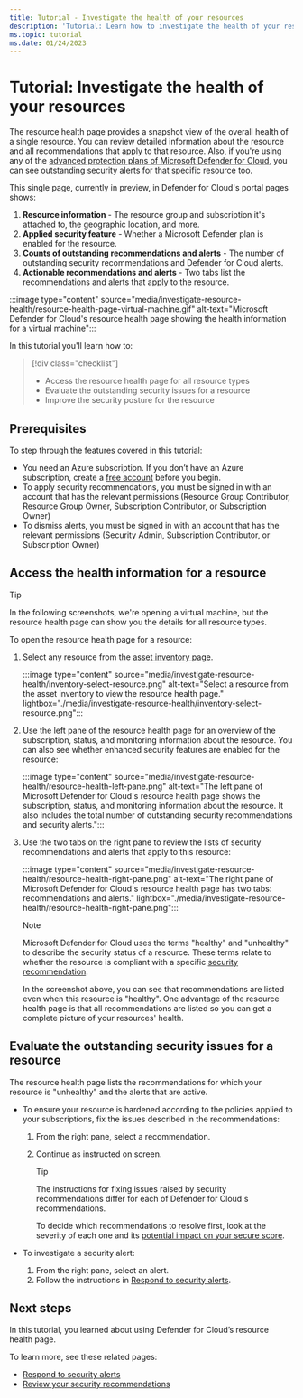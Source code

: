 ```yaml
---
title: Tutorial - Investigate the health of your resources
description: 'Tutorial: Learn how to investigate the health of your resources using Microsoft Defender for Cloud.'
ms.topic: tutorial
ms.date: 01/24/2023
---
```


# Tutorial: Investigate the health of your resources

The resource health page provides a snapshot view of the overall health of a single resource. You can review detailed information about the resource and all recommendations that apply to that resource. Also, if you're using any of the [advanced protection plans of Microsoft Defender for Cloud](defender-for-cloud-introduction.md), you can see outstanding security alerts for that specific resource too.

This single page, currently in preview, in Defender for Cloud's portal pages shows:

1. **Resource information** - The resource group and subscription it's attached to, the geographic location, and more.
1. **Applied security feature** - Whether a Microsoft Defender plan is enabled for the resource.
1. **Counts of outstanding recommendations and alerts** - The number of outstanding security recommendations and Defender for Cloud alerts.
1. **Actionable recommendations and alerts** - Two tabs list the recommendations and alerts that apply to the resource.

:::image type="content" source="media/investigate-resource-health/resource-health-page-virtual-machine.gif" alt-text="Microsoft Defender for Cloud's resource health page showing the health information for a virtual machine":::

In this tutorial you'll learn how to:

> [!div class="checklist"]
> - Access the resource health page for all resource types
> - Evaluate the outstanding security issues for a resource
> - Improve the security posture for the resource

## Prerequisites

To step through the features covered in this tutorial:

- You need an Azure subscription. If you don’t have an Azure subscription, create a [free account](https://azure.microsoft.com/free/) before you begin.
- To apply security recommendations, you must be signed in with an account that has the relevant permissions (Resource Group Contributor, Resource Group Owner, Subscription Contributor, or Subscription Owner)
- To dismiss alerts, you must be signed in with an account that has the relevant permissions (Security Admin, Subscription Contributor, or Subscription Owner)

## Access the health information for a resource

> [!TIP]
> In the following screenshots, we're opening a virtual machine, but the resource health page can show you the details for all resource types.

To open the resource health page for a resource:

1. Select any resource from the [asset inventory page](asset-inventory.md).

    :::image type="content" source="media/investigate-resource-health/inventory-select-resource.png" alt-text="Select a resource from the asset inventory to view the resource health page." lightbox="./media/investigate-resource-health/inventory-select-resource.png":::

1. Use the left pane of the resource health page for an overview of the subscription, status, and monitoring information about the resource. You can also see whether enhanced security features are enabled for the resource:

    :::image type="content" source="media/investigate-resource-health/resource-health-left-pane.png" alt-text="The left pane of Microsoft Defender for Cloud's resource health page shows the subscription, status, and monitoring information about the resource. It also includes the total number of outstanding security recommendations and security alerts.":::

1. Use the two tabs on the right pane to review the lists of security recommendations and alerts that apply to this resource:

    :::image type="content" source="media/investigate-resource-health/resource-health-right-pane.png" alt-text="The right pane of Microsoft Defender for Cloud's resource health page has two tabs: recommendations and alerts." lightbox="./media/investigate-resource-health/resource-health-right-pane.png":::

    > [!NOTE]
    > Microsoft Defender for Cloud uses the terms "healthy" and "unhealthy" to describe the security status of a resource. These terms relate to whether the resource is compliant with a specific [security recommendation](security-policy-concept.md).
    >
    > In the screenshot above, you can see that recommendations are listed even when this resource is "healthy". One advantage of the resource health page is that all recommendations are listed so you can get a complete picture of your resources' health.

## Evaluate the outstanding security issues for a resource

The resource health page lists the recommendations for which your resource is "unhealthy" and the alerts that are active.

- To ensure your resource is hardened according to the policies applied to your subscriptions, fix the issues described in the recommendations:
    1. From the right pane, select a recommendation.
    1. Continue as instructed on screen.

        > [!TIP]
        > The instructions for fixing issues raised by security recommendations differ for each of Defender for Cloud's recommendations.
        >
        > To decide which recommendations to resolve first, look at the severity of each one and its [potential impact on your secure score](secure-score-security-controls.md).

- To investigate a security alert:
    1. From the right pane, select an alert.
    1. Follow the instructions in [Respond to security alerts](managing-and-responding-alerts.yml#respond-to-a-security-alert).

## Next steps

In this tutorial, you learned about using Defender for Cloud’s resource health page.

To learn more, see these related pages:

- [Respond to security alerts](managing-and-responding-alerts.yml#respond-to-a-security-alert)
- [Review your security recommendations](review-security-recommendations.md)
